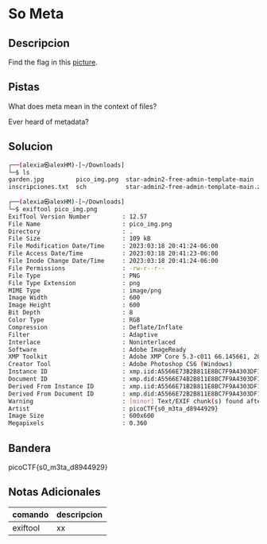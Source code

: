 # So Meta

## Descripcion
Find the flag in this [picture](https://jupiter.challenges.picoctf.org/static/916b07b4c87062c165ace1d3d31ef655/pico_img.png).

## Pistas
What does meta mean in the context of files?

Ever heard of metadata?

## Solucion 
```bash
┌──(alexia㉿alexHM)-[~/Downloads]
└─$ ls
garden.jpg         pico_img.png  star-admin2-free-admin-template-main
inscripciones.txt  sch           star-admin2-free-admin-template-main.zip
                                                                                                                      
┌──(alexia㉿alexHM)-[~/Downloads]
└─$ exiftool pico_img.png            
ExifTool Version Number         : 12.57
File Name                       : pico_img.png
Directory                       : .
File Size                       : 109 kB
File Modification Date/Time     : 2023:03:18 20:41:24-06:00
File Access Date/Time           : 2023:03:18 20:41:23-06:00
File Inode Change Date/Time     : 2023:03:18 20:41:24-06:00
File Permissions                : -rw-r--r--
File Type                       : PNG
File Type Extension             : png
MIME Type                       : image/png
Image Width                     : 600
Image Height                    : 600
Bit Depth                       : 8
Color Type                      : RGB
Compression                     : Deflate/Inflate
Filter                          : Adaptive
Interlace                       : Noninterlaced
Software                        : Adobe ImageReady
XMP Toolkit                     : Adobe XMP Core 5.3-c011 66.145661, 2012/02/06-14:56:27
Creator Tool                    : Adobe Photoshop CS6 (Windows)
Instance ID                     : xmp.iid:A5566E73B2B811E8BC7F9A4303DF1F9B
Document ID                     : xmp.did:A5566E74B2B811E8BC7F9A4303DF1F9B
Derived From Instance ID        : xmp.iid:A5566E71B2B811E8BC7F9A4303DF1F9B
Derived From Document ID        : xmp.did:A5566E72B2B811E8BC7F9A4303DF1F9B
Warning                         : [minor] Text/EXIF chunk(s) found after PNG IDAT (may be ignored by some readers)
Artist                          : picoCTF{s0_m3ta_d8944929}
Image Size                      : 600x600
Megapixels                      : 0.360


```
## Bandera
 picoCTF{s0_m3ta_d8944929}

## Notas Adicionales 
|comando|descripcion|
|---|---|
|exiftool|xx|
